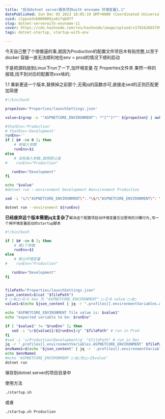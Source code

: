 ```yaml
---
title: "启动dotnet server服务项目with envname 环境变量1.1"
datePublished: Sun Dec 03 2023 18:05:19 GMT+0000 (Coordinated Universal Time)
cuid: clppsm3nb000009jo61fqb07f
slug: dotnet-serverwith-envname-11
cover: https://cdn.hashnode.com/res/hashnode/image/upload/v1701626657995/dae875a1-ff31-4466-8415-954908095159.jpeg
tags: dotnet-startup, startup-with-env

---
```


今天自己整了个很傻逼的事,就因为Production的配置文件项目木有贴完整,以至于docker 容器一直无法顺利地在env = prod的情况下顺利启动

于是把源码放到Linux下run了一下,加环境变量 在 Properties文件夹 果然一样的报错,找不到对应的配置项xxx啥的;

1.1 重新更迭一个版本,替换掉之前那个,无需jq的函数亦可,直接走sed的正则匹配更加简便

```bash
#!/bin/bash

propeJson='Properties/launchSettings.json'

value=$(grep -o '"ASPNETCORE_ENVIRONMENT": *"[^"]*"' ${propeJson} | awk -F'"' '{print $4}')

#thatEnv='Production'
# thatEnv='Development'
runEnv=''
if [ $# -ne 0 ]; then
    # 有输入参数
    runEnv=$1
else
    # 没有输入参数,就用默认值
#    runEnv="Production"

   runEnv="Development"
fi

echo "$value"
#dotnet run --environment Development #environment Production

sed -i "s/\"ASPNETCORE_ENVIRONMENT\":.*\$/\"ASPNETCORE_ENVIRONMENT\": \"$runEnv\"/" "${propeJson}"

dotnet run --environment ${runEnv}
```

**已经废弃这个版本需要jq太复杂了**`解决这个配置项启动环境变量忘记更改的沙雕行为,写一个用环境变量启动的startup脚本`

```bash
#!/bin/bash

if [ $# -ne 0 ]; then
    # 第1个参数
    runEnv=$1
else
    # 默认环境变量
#    runEnv="Production"

   runEnv="Development"
fi


filePath="Properties/launchSettings.json"
json_content=$(cat "$filePath")
# □~N□□~O~V key 为 "ASPNETCORE_ENVIRONMENT" □~Z~D value □~@□
value1=$(echo $json_content | jq -r ".profiles[].environmentVariables.ASPNETCORE_ENVIRONMENT")

echo "ASPNETCORE_ENVIRONMENT file value is: $value1"
echo "expected variable to be: $runEnv"

if [ "$value1" != "$runEnv" ]; then
   sed -i "s/${value1}/${runEnv}/g" "$filePath" # run in Prod
fi
#sed -i 's/Production/Development/g' "$filePath" # run in Dev
jq -r '.profiles[].environmentVariables.ASPNETCORE_ENVIRONMENT' $filePath
envName1=$(echo "$json_content" | jq -r '.profiles[].environmentVariables.ASPNETCORE_ENVIRONMENT')
echo $envName1
#echo "ASPNETCORE_ENVIRONMENT □~@□为□□~Z$value"
dotnet run
```

保存到dotnet server的项目目录中

使用方法

```bash
./startup.sh
```

或者

```bash
./startup.sh Production
```